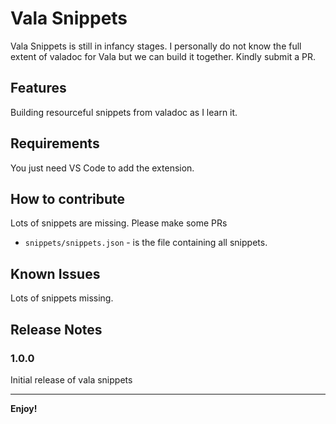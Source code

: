 # Vala Snippets

Vala Snippets is still in infancy stages. I personally do not know the full extent of valadoc for Vala but we can build it together. Kindly submit a PR.

## Features

Building resourceful snippets from valadoc as I learn it.

## Requirements

You just need VS Code to add the extension.

## How to contribute

Lots of snippets are missing. Please make some PRs
* `snippets/snippets.json` - is the file containing all snippets.

## Known Issues

Lots of snippets missing.

## Release Notes

### 1.0.0

Initial release of vala snippets

-----------------------------------------------------------------------------------------------------------
**Enjoy!**
